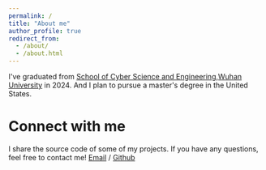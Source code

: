 ```yaml
---
permalink: /
title: "About me"
author_profile: true
redirect_from: 
  - /about/
  - /about.html
---
```


I've graduated from [School of Cyber Science and Engineering](https://cse.whu.edu.cn/),[Wuhan University](https://www.whu.edu.cn/) in 2024. And I plan to pursue a master's degree in the United States.

Connect with me
======
I share the source code of some of my projects. If you have any questions, feel free to contact me!
[Email](mailto:superwen811@gmail.com) / [Github](https://github.com/superwen811)
